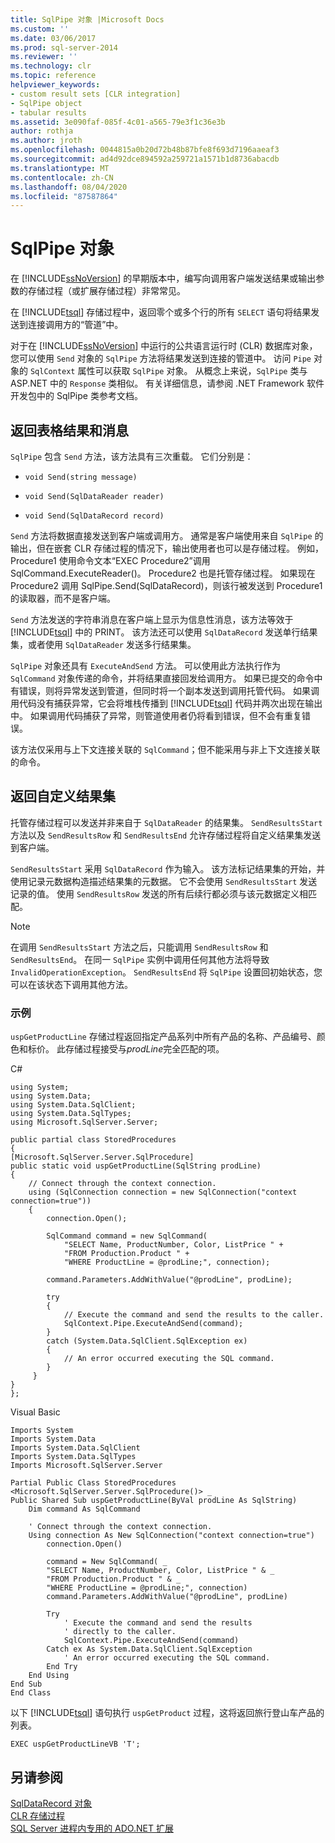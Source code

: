 ```yaml
---
title: SqlPipe 对象 |Microsoft Docs
ms.custom: ''
ms.date: 03/06/2017
ms.prod: sql-server-2014
ms.reviewer: ''
ms.technology: clr
ms.topic: reference
helpviewer_keywords:
- custom result sets [CLR integration]
- SqlPipe object
- tabular results
ms.assetid: 3e090faf-085f-4c01-a565-79e3f1c36e3b
author: rothja
ms.author: jroth
ms.openlocfilehash: 0044815a0b20d72b48b87bfe8f693d7196aaeaf3
ms.sourcegitcommit: ad4d92dce894592a259721a1571b1d8736abacdb
ms.translationtype: MT
ms.contentlocale: zh-CN
ms.lasthandoff: 08/04/2020
ms.locfileid: "87587864"
---
```

# <a name="sqlpipe-object"></a>SqlPipe 对象
  在 [!INCLUDE[ssNoVersion](../../includes/ssnoversion-md.md)] 的早期版本中，编写向调用客户端发送结果或输出参数的存储过程（或扩展存储过程）非常常见。  
  
 在 [!INCLUDE[tsql](../../includes/tsql-md.md)] 存储过程中，返回零个或多个行的所有 `SELECT` 语句将结果发送到连接调用方的“管道”中。  
  
 对于在 [!INCLUDE[ssNoVersion](../../includes/ssnoversion-md.md)] 中运行的公共语言运行时 (CLR) 数据库对象，您可以使用 `Send` 对象的 `SqlPipe` 方法将结果发送到连接的管道中。 访问 `Pipe` 对象的 `SqlContext` 属性可以获取 `SqlPipe` 对象。 从概念上来说，`SqlPipe` 类与 ASP.NET 中的 `Response` 类相似。 有关详细信息，请参阅 .NET Framework 软件开发包中的 SqlPipe 类参考文档。  
  
## <a name="returning-tabular-results-and-messages"></a>返回表格结果和消息  
 `SqlPipe` 包含 `Send` 方法，该方法具有三次重载。 它们分别是：  
  
-   `void Send(string message)`  
  
-   `void Send(SqlDataReader reader)`  
  
-   `void Send(SqlDataRecord record)`  
  
 `Send` 方法将数据直接发送到客户端或调用方。 通常是客户端使用来自 `SqlPipe` 的输出，但在嵌套 CLR 存储过程的情况下，输出使用者也可以是存储过程。 例如，Procedure1 使用命令文本“EXEC Procedure2”调用 SqlCommand.ExecuteReader()。 Procedure2 也是托管存储过程。 如果现在 Procedure2 调用 SqlPipe.Send(SqlDataRecord)，则该行被发送到 Procedure1 的读取器，而不是客户端。  
  
 `Send` 方法发送的字符串消息在客户端上显示为信息性消息，该方法等效于 [!INCLUDE[tsql](../../includes/tsql-md.md)] 中的 PRINT。 该方法还可以使用 `SqlDataRecord` 发送单行结果集，或者使用 `SqlDataReader` 发送多行结果集。  
  
 `SqlPipe` 对象还具有 `ExecuteAndSend` 方法。 可以使用此方法执行作为 `SqlCommand` 对象传递的命令，并将结果直接回发给调用方。 如果已提交的命令中有错误，则将异常发送到管道，但同时将一个副本发送到调用托管代码。 如果调用代码没有捕获异常，它会将堆栈传播到 [!INCLUDE[tsql](../../includes/tsql-md.md)] 代码并两次出现在输出中。 如果调用代码捕获了异常，则管道使用者仍将看到错误，但不会有重复错误。  
  
 该方法仅采用与上下文连接关联的 `SqlCommand`；但不能采用与非上下文连接关联的命令。  
  
## <a name="returning-custom-result-sets"></a>返回自定义结果集  
 托管存储过程可以发送并非来自于 `SqlDataReader` 的结果集。 `SendResultsStart` 方法以及 `SendResultsRow` 和 `SendResultsEnd` 允许存储过程将自定义结果集发送到客户端。  
  
 `SendResultsStart` 采用 `SqlDataRecord` 作为输入。 该方法标记结果集的开始，并使用记录元数据构造描述结果集的元数据。 它不会使用 `SendResultsStart` 发送记录的值。 使用 `SendResultsRow` 发送的所有后续行都必须与该元数据定义相匹配。  
  
> [!NOTE]  
>  在调用 `SendResultsStart` 方法之后，只能调用 `SendResultsRow` 和 `SendResultsEnd`。 在同一 `SqlPipe` 实例中调用任何其他方法将导致 `InvalidOperationException`。 `SendResultsEnd` 将 `SqlPipe` 设置回初始状态，您可以在该状态下调用其他方法。  
  
### <a name="example"></a>示例  
 `uspGetProductLine` 存储过程返回指定产品系列中所有产品的名称、产品编号、颜色和标价。 此存储过程接受与*prodLine*完全匹配的项。  
  
 C#  
  
```  
using System;  
using System.Data;  
using System.Data.SqlClient;  
using System.Data.SqlTypes;  
using Microsoft.SqlServer.Server;  
  
public partial class StoredProcedures  
{  
[Microsoft.SqlServer.Server.SqlProcedure]  
public static void uspGetProductLine(SqlString prodLine)  
{  
    // Connect through the context connection.  
    using (SqlConnection connection = new SqlConnection("context connection=true"))  
    {  
        connection.Open();  
  
        SqlCommand command = new SqlCommand(  
            "SELECT Name, ProductNumber, Color, ListPrice " +  
            "FROM Production.Product " +   
            "WHERE ProductLine = @prodLine;", connection);  
  
        command.Parameters.AddWithValue("@prodLine", prodLine);  
  
        try  
        {  
            // Execute the command and send the results to the caller.  
            SqlContext.Pipe.ExecuteAndSend(command);  
        }  
        catch (System.Data.SqlClient.SqlException ex)  
        {  
            // An error occurred executing the SQL command.  
        }  
     }  
}  
};  
```  
  
 Visual Basic  
  
```  
Imports System  
Imports System.Data  
Imports System.Data.SqlClient  
Imports System.Data.SqlTypes  
Imports Microsoft.SqlServer.Server  
  
Partial Public Class StoredProcedures  
<Microsoft.SqlServer.Server.SqlProcedure()> _  
Public Shared Sub uspGetProductLine(ByVal prodLine As SqlString)  
    Dim command As SqlCommand  
  
    ' Connect through the context connection.  
    Using connection As New SqlConnection("context connection=true")  
        connection.Open()  
  
        command = New SqlCommand( _  
        "SELECT Name, ProductNumber, Color, ListPrice " & _  
        "FROM Production.Product " & _  
        "WHERE ProductLine = @prodLine;", connection)  
        command.Parameters.AddWithValue("@prodLine", prodLine)  
  
        Try  
            ' Execute the command and send the results   
            ' directly to the caller.  
            SqlContext.Pipe.ExecuteAndSend(command)  
        Catch ex As System.Data.SqlClient.SqlException  
            ' An error occurred executing the SQL command.  
        End Try  
    End Using  
End Sub  
End Class  
```  
  
 以下 [!INCLUDE[tsql](../../includes/tsql-md.md)] 语句执行 `uspGetProduct` 过程，这将返回旅行登山车产品的列表。  
  
```  
EXEC uspGetProductLineVB 'T';  
```  
  
## <a name="see-also"></a>另请参阅  
 [SqlDataRecord 对象](sqldatarecord-object.md)   
 [CLR 存储过程](../../database-engine/dev-guide/clr-stored-procedures.md)   
 [SQL Server 进程内专用的 ADO.NET 扩展](sql-server-in-process-specific-extensions-to-ado-net.md)  
  
  
